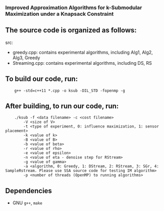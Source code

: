 ### Improved Approximation Algorithms for k-Submodular Maximization under a Knapsack Constraint
## The source code is organized as follows:
src:
- greedy.cpp: contains experimental algorithms, including Alg1, Alg2, Alg3, Greedy
- Streaming.cpp: contains experimental algorithms, including DS, RS

## To build our code, run:

```
	g++ -std=c++11 *.cpp -o ksub -DIL_STD -fopenmp -g
```

## After building, to run our code, run:

```
	./ksub -f <data filename> -c <cost filename>
		-V <size of V>
		-t <type of experiment, 0: influence maximization, 1: sensor placement>
		-k <value of k>
		-B <value of B>
		-b <value of beta>
		-r <value of rho>
		-e <value of epsilon>
		-n <value of eta - denoise step for RStream>
		-g <value of gamma>
		-a <algorithm, 0: Greedy, 1: DStream, 2: RStream, 3: SGr, 4: SampleRstream. Please use SSA source code for testing IM algorithm>
		-p <number of threads (OpenMP) to running algorithms>
```

## Dependencies
- GNU `g++`, `make`
